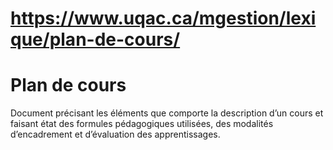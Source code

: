 # https://www.uqac.ca/mgestion/lexique/plan-de-cours/

# Plan de cours
Document précisant les éléments que comporte la description d’un cours et faisant état des formules pédagogiques utilisées, des modalités d’encadrement et d’évaluation des apprentissages.
